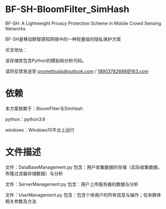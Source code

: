 # BF-SH-BloomFilter_SimHash

BF-SH: A Lightweight Privacy Protection Scheme in Mobile Crowd Sensing Networks

BF-SH是移动群智感知网络中的一种轻量级的隐私保护方案

论文地址：

该存储库包含Python的模拟和分析代码。

请将反馈发送至 promethusls@outlook.com / 18903782688@163.com

# 依赖

本方案依赖于：BloomFliter与SimHash

python：python3.6

windows：Windows10平台上运行

# 文件描述

文件：DataBaseManagement.py
包含：用户收集数据的存储（实际收集数据，布隆过滤器存储数据）与分析

文件：ServerManagement.py
包含：用户上传服务器的数据与分析

文件：UserManagement.py
包含：包含个体用户的所有信息与操作；任务群体相关参数及方法
